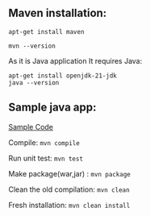 Maven installation:
-------------------
```
apt-get install maven

mvn --version
```
As it is Java application It requires Java:
```
apt-get install openjdk-21-jdk
java --version
```

Sample java app:
---------------
[Sample Code](https://github.com/jenkins-docs/simple-java-maven-app.git)

Compile:    `mvn compile`

Run unit test:  `mvn test`

Make package(war,jar) : `mvn package`

Clean the old compilation: `mvn clean`

Fresh installation: `mvn clean install`


